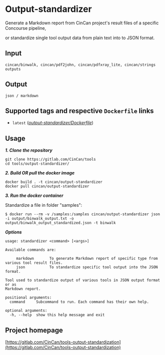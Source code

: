 # Output-standardizer

Generate a Markdown report from CinCan project's result files of a specific Concourse pipeline,  

or standardize single tool output data from plain text into to JSON format.  

## Input

```
cincan/binwalk, cincan/pdf2john, cincan/pdfxray_lite, cincan/strings outputs
```

## Output

```
json / markdown
```

## Supported tags and respective `Dockerfile` links

* `latest` ([*output-standardizer/Dockerfile*](https://gitlab.com/CinCan/tools/tree/master/output-standardizer))


## Usage

***1. Clone the repository***

```
git clone https://gitlab.com/CinCan/tools
cd tools/output-standardizer/
```

***2. Build OR pull the docker image*** 

```
docker build . -t cincan/output-standardizer
docker pull cincan/output-standardizer
```

***3. Run the docker container***

Standardize a file in folder "samples":

`$ docker run --rm -v /samples:/samples cincan/output-standardizer json -i output/binwalk_output.txt -o output/binwalk_output_standardized.json -t binwalk
`  



***Options***
```  
usage: standardizer <command> [<args>]

Available commands are:

     markdown       To generate Markdown report of specific type from various tool result files.
     json           To standardize specific tool output into the JSON format.

Tool used to standardize output of various tools in JSON output format or as
Markdown report.

positional arguments:
  command     Subcommand to run. Each command has their own help.

optional arguments:
  -h, --help  show this help message and exit
```

## Project homepage

[https://gitlab.com/CinCan/tools-output-standardization](https://gitlab.com/CinCan/tools-output-standardization)
